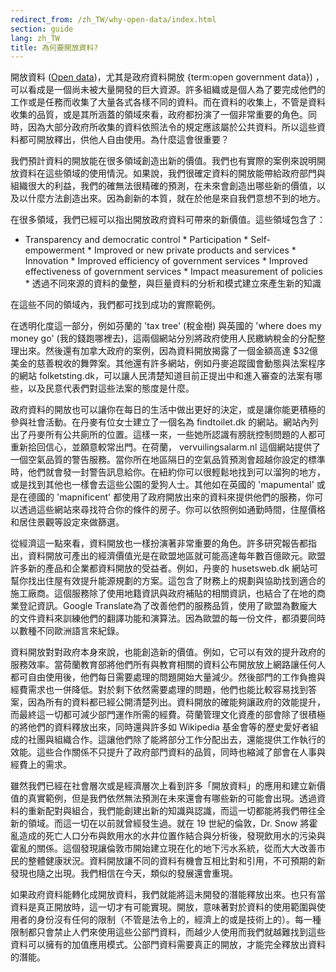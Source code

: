```yaml
---
redirect_from: /zh_TW/why-open-data/index.html
section: guide
lang: zh_TW
title: 為何要開放資料?
---
```


開放資料 ([Open data](/glossary/zh_TW/terms/open-data/))，尤其是政府資料開放 {term:open government data}) ，可以看成是一個尚未被大量開發的巨大資源。許多組織或是個人為了要完成他們的工作或是任務而收集了大量各式各樣不同的資料。而在資料的收集上，不管是資料收集的品質，或是其所涵蓋的領域來看，政府都扮演了一個非常重要的角色。同時，因為大部分政府所收集的資料依照法令的規定應該屬於公共資料。所以這些資料都可開放釋出，供他人自由使用。為什麼這會很重要？

我們預計資料的開放能在很多領域創造出新的價值。我們也有實際的案例來說明開放資料在這些領域的使用情況。如果說，我們很確定資料的開放能帶給政府部門與組織很大的利益，我們的確無法很精確的預測，在未來會創造出哪些新的價值，以及以什麼方法創造出來。因為創新的本質，就在於他是來自我們意想不到的地方。

在很多領域，我們已經可以指出開放政府資料可帶來的新價值。這些領域包含了：

-   Transparency and democratic control \* Participation \* Self-empowerment \* Improved or new private products and services \* Innovation \* Improved efficiency of government services \* Improved effectiveness of government services \* Impact measurement of policies \* 透過不同來源的資料的彙整，與巨量資料的分析和模式建立來產生新的知識

在這些不同的領域內，我們都可找到成功的實際範例。

在透明化度這一部分，例如芬蘭的 'tax tree' (稅金樹) 與英國的 'where does my money go' (我的錢跑哪裡去)，這兩個網站分別將政府使用人民繳納稅金的分配整理出來。然後還有加拿大政府的案例，因為資料開放揭露了一個金額高達 \$32億美金的慈善稅收的舞弊案。其他還有許多網站，例如丹麥追蹤國會動態與法案程序的網站 folketsting.dk，可以讓人民清楚知道目前正提出中和進入審查的法案有哪些，以及民意代表們對這些法案的態度是什麼。

政府資料的開放也可以讓你在每日的生活中做出更好的決定，或是讓你能更積極的參與社會活動。在丹麥有位女士建立了一個名為 findtoilet.dk 的網站。網站內列出了丹麥所有公共廁所的位置。這樣一來，一些她所認識有膀胱控制問題的人都可重新拾回信心，並願意較常出門。在荷蘭， vervuilingsalarm.nl 這個網站提供了一個空氣品質的警告服務。當你所在地區隔日的空氣品質預測會超越你設定的標準時，他們就會發一封警告訊息給你。在紐約你可以很輕鬆地找到可以溜狗的地方，或是找到其他也一樣會去這些公園的愛狗人士。其他如在英國的 'mapumental' 或是在德國的 'mapnificent' 都使用了政府開放出來的資料來提供他們的服務，你可以透過這些網站來尋找符合你的條件的房子。你可以依照例如通勤時間，住屋價格和居住景觀等設定來做篩選。

從經濟這一點來看，資料開放也一樣扮演著非常重要的角色。許多研究報告都指出，資料開放可產出的經濟價值光是在歐盟地區就可能高達每年數百億歐元。歐盟許多新的產品和企業都資料開放的受益者。例如，丹麥的 husetsweb.dk 網站可幫你找出住屋有效提升能源規劃的方案。這包含了財務上的規劃與協助找到適合的施工廠商。這個服務除了使用地籍資訊與政府補貼的相關資訊，也結合了在地的商業登記資訊。Google Translate為了改善他們的服務品質，使用了歐盟為數龐大的文件資料來訓練他們的翻譯功能和演算法。因為歐盟的每一份文件，都須要同時以數種不同歐洲語言來紀錄。

資料開放對對政府本身來說，也能創造新的價值。例如，它可以有效的提升政府的服務效率。當荷蘭教育部將他們所有與教育相關的資料公布開放放上網路讓任何人都可自由使用後，他們每日需要處理的問題開始大量減少。然後部門的工作負擔與經費需求也一併降低。對於剩下依然需要處理的問題，他們也能比較容易找到答案，因為所有的資料都已經公開清楚列出。資料開放的確能夠讓政府的效能提升，而最終這一切都可減少部門運作所需的經費。荷蘭管理文化資產的部會除了很積極的將他們的資料釋放出來，同時還與許多如 Wikipedia 基金會等的歷史愛好者組成的社團與組織合作。這讓他們除了能將部分工作分配出去，還能提供工作執行的效能。這些合作關係不只提升了政府部門資料的品質，同時也縮減了部會在人事與經費上的需求。

雖然我們已經在社會層次或是經濟層次上看到許多「開放資料」的應用和建立新價值的真實範例，但是我們依然無法預測在未來還會有哪些新的可能會出現。透過資料的重新配對與組合，我們能創建出新的知識與認識，而這一切都能將我們帶往全新的領域。而這一切在以前就曾經發生過。就在 19 世紀的倫敦，Dr. Snow 將霍亂造成的死亡人口分布與飲用水的水井位置作結合與分析後，發現飲用水的污染與霍亂的關係。這個發現讓倫敦市開始建立現在化的地下污水系統，從而大大改善市民的整體健康狀況。資料開放讓不同的資料有機會互相比對和引用，不可預期的新發現也隨之出現。我們相信在今天，類似的發展還會重現。

如果政府資料能轉化成開放資料，我們就能將這未開發的潛能釋放出來。也只有當資料是真正開放時，這一切才有可能實現。開放，意味著對於資料的使用範圍與使用者的身份沒有任何的限制（不管是法令上的，經濟上的或是技術上的）。每一種限制都只會禁止人們來使用這些公部門資料，而越少人使用而我們就越難找到這些資料可以擁有的加值應用模式。公部門資料需要真正的開放，才能完全釋放出資料的潛能。
